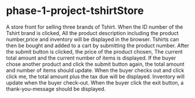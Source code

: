 # phase-1-project-tshirtStore
A store front for selling three brands of Tshirt.
When the ID number of the Tshirt brand is clicked, All the product description including the product number,price and inventory will be displayed in the browser.
Tshirts can then be bought and added to a cart by submitting the product number.
After the submit button is clicked, the price of the product chosen, The current total amount and the current number of items is displayed.
If the buyer chose another product and click the submit button again, the total amount and number of items should update.
When the buyer checks out and click click me, the total amount plus the tax due will be displayed.
Inventory will update when the buyer check-out.
When the buyer click the exit button, a thank-you-message should be displayed.

